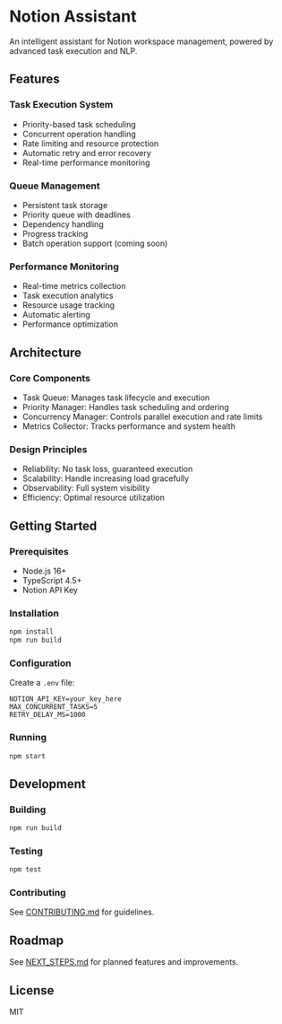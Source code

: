 # Notion Assistant

An intelligent assistant for Notion workspace management, powered by advanced task execution and NLP.

## Features

### Task Execution System
- Priority-based task scheduling
- Concurrent operation handling
- Rate limiting and resource protection
- Automatic retry and error recovery
- Real-time performance monitoring

### Queue Management
- Persistent task storage
- Priority queue with deadlines
- Dependency handling
- Progress tracking
- Batch operation support (coming soon)

### Performance Monitoring
- Real-time metrics collection
- Task execution analytics
- Resource usage tracking
- Automatic alerting
- Performance optimization

## Architecture

### Core Components
- Task Queue: Manages task lifecycle and execution
- Priority Manager: Handles task scheduling and ordering
- Concurrency Manager: Controls parallel execution and rate limits
- Metrics Collector: Tracks performance and system health

### Design Principles
- Reliability: No task loss, guaranteed execution
- Scalability: Handle increasing load gracefully
- Observability: Full system visibility
- Efficiency: Optimal resource utilization

## Getting Started

### Prerequisites
- Node.js 16+
- TypeScript 4.5+
- Notion API Key

### Installation
```bash
npm install
npm run build
```

### Configuration
Create a `.env` file:
```env
NOTION_API_KEY=your_key_here
MAX_CONCURRENT_TASKS=5
RETRY_DELAY_MS=1000
```

### Running
```bash
npm start
```

## Development

### Building
```bash
npm run build
```

### Testing
```bash
npm test
```

### Contributing
See [CONTRIBUTING.md](./CONTRIBUTING.md) for guidelines.

## Roadmap
See [NEXT_STEPS.md](./NEXT_STEPS.md) for planned features and improvements.

## License
MIT 